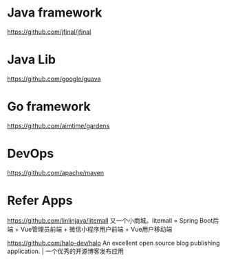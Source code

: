 # Java framework
https://github.com/jfinal/jfinal

# Java Lib
https://github.com/google/guava

# Go framework
https://github.com/aimtime/gardens

# DevOps
https://github.com/apache/maven


# Refer Apps

https://github.com/linlinjava/litemall
又一个小商城。litemall = Spring Boot后端 + Vue管理员前端 + 微信小程序用户前端 + Vue用户移动端

https://github.com/halo-dev/halo
 An excellent open source blog publishing application. | 一个优秀的开源博客发布应用
